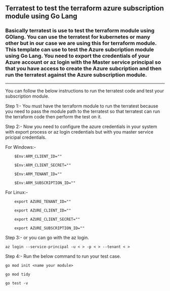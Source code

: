## Terratest to test the terraform  azure subscription module using Go Lang

### Basically terratest is use to test the terraform module using GOlang. You can use the terratest for kubernetes or many other but in our case we are using this for terraform module. This template can use to test the Azure subcription module using Go Lang. You need to export the credentials of your Azure account or az login with the Master service principal so that you have access to create the Azure subcription and then run the terratest against the Azure subscription module.

---
You can follow the below instructions to run the terratest code and test your subscription module.

Step 1:- You must have the terraform module to run the terratest because you need to pass the module path to the terratest so that terratest can run the terraform code then perform the test on it.

Step 2:- Now you need to configure the azure credentials in your system with export process or az login credentials but with you master service pricipal credentials.

For Windows:-
 

        $Env:ARM_CLIENT_ID=""

        $Env:ARM_CLIENT_SECRET=""

        $Env:ARM_TENANT_ID=""

        $Env:ARM_SUBSCRIPTION_ID=""

For Linux:- 

        export AZURE_TENANT_ID=""

        export AZURE_CLIENT_ID=""

        export AZURE_CLIENT_SECRET=""

        export AZURE_SUBSCRIPTION_ID=""

Step 3:- or you can go with the az login.

    az login --service-principal -u < > -p < > --tenant < >

Step 4:-  Run the below command to run your test case.

    go mod init <name your module>

    go mod tidy

    go test -v  


